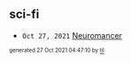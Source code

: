 ## sci-fi


* <code>Oct 27, 2021</code> [Neuromancer](2021-10-27T04-44-47-neuromancer.md)

<sup><sub>generated 27 Oct 2021 04:47:10 by <a href='https://github.com/senorprogrammer/til'>til</a></sub></sup>
